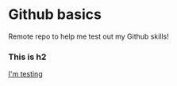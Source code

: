 Github basics
============
Remote repo to help me test out my Github skills!
### This is h2
[I'm testing](http://www.lynda.com)
